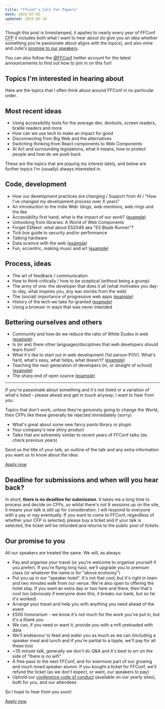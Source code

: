 ```yaml
---
title: "ffconf's Call For Papers"
date: 2019-07-03
updated: 2025-05-16
---
```


Though this post is timestamped, it applies to nearly every year of FFConf <abbr title="Call for Papers">CFP</abbr> it includes both what I want to hear about (to give you an idea whether something you're passionate about aligns with the topics), and also mine and Julie's [promise to our speakers](#our-promise-to-you).

You can also follow the [@FFConf](https://twitter.com/ffconf) twitter account for the latest announcements to find out how to join in on this fun!

## Topics I'm interested in hearing about

Here are the topics that I often think about around FFConf in no particular order.

## Most recent ideas

- Using accessibility tools for the average dev, devtools, screen readers, braille readers and more
- How can we use tech to make an impact for good
- Disconnecting from Big Web and the alternatives
- Switching thinking from React components to Web Components
- AI Act and surrounding legislations, what it means, how to protect people and how do we push back

These are the topics that are piquing my interest lately, and below are further topics I'm (usually) always interested in.

## Code, development

- How our development practices are changing / Support from AI / "How I've changed my development process over X years"
- An introduction to the Indie Web: blogs, web mentions, web rings and the like
- Accessibility first hand, what is the impact of our work? ([example](/talks/technologic-human-after-all-accessibility-remix/))
- Unhooking from libraries: A World of Web Components
- Forget ESNext: what about ES2049 aka "ES Blade Runner"?
- Tick box guide to security and/or performance
- Talking hardware
- Data science with the web ([example](/talks/lessons-learned-sciencing-the-web/))
- Fun, eccentric, making music and art ([example](/talks/weird-web/))

## Process, ideas

- The art of feedback / communication
- How to think critically / how to be sceptical (without being a grump)
- The army of one: the developer that does it all (what motivates you day-to-day, what inspires you, any war stories from the web)
- The (social) importance of progressive web apps ([example](/talks/if-youre-going-out-of-san-francisco-be-sure-to-wear-web-standards-in-your-hair/))
- History of the tech we take for granted ([example](/talks/tales-of-suckage-and-awesomeness/))
- Using a browser in ways that was never intended

## Bettering ourselves and others

- Community and how do we reduce the ratio of White Dudes in web ([example](/talks/abstract-art-in-a-time-of-minification/))
- Is (or are) there other languages/disciplines that web developers should learn from?
- What it's like to start out in web development (1st person POV). What's hard, what's easy, what helps, what doesn't? ([example](/talks/mentoring/))
- Teaching the next generation of developers (in, or straight of school) ([example](/talks/dear-developer/))
- The sharp end of open source ([example](/talks/navigating-open-source/))

---

If you're passionate about something and it's not listed or a variation of what's listed - please ahead and get in touch anyway; I want to hear from you.

Topics that don't work, unless they're genuinely going to change the World, then CFPs like these generally be rejected immediately (sorry):

- What's great about some new fancy pants library or plugin
- Your company's new shiny product
- Talks that are extremely similar to recent years of FFConf talks (do check previous years)

Send us the title of your talk, an outline of the talk and any extra information you want us to know about the idea:

<a class="pill pill-cta" href="https://ffconf.org/cfp-apply">Apply now</a>

## Deadline for submissions and when will you hear back?

In short, **there is no deadline for submission**. It takes me a long time to process and decide on CFPs, so whilst there's not 8 sessions up on the site, it means your talk is still up for consideration. I will respond to everyone with a yay or nay eventually. If you want to come to FFConf, regardless of whether your CFP is selected, please buy a ticket and if your talk is selected, the ticket will be refunded and returns to the public pool of tickets.

## Our promise to you

All our speakers are treated the same. We will, as always:

- Pay and organise your travel (or you're welcome to organise yourself if you prefer). If you're flying long haul, we'll upgrade you to premium class (or whatever the name is for "above economy")
- Put you up in our "speaker hotel". It's not that cool, but it's right in town and two minutes walk from our venue. We're also open to offering the hotel stay. If you want an extra day or two here and there, then that's cool too (obviously if everyone does this, it breaks our bank, but so far it's worked)
- Arrange your travel and help you with anything you need ahead of the event
- £500 honorarium - we know it's not much for the work you've put in, but it's a _thank you_
- We can, if you need or want it, provide you with a mifi preloaded with data
- We'll endeavour to feed and water you as much as we can (including a speaker meal and lunch and if you're partial to a tipple, we'll pay for all these too)
- ~35 minute talk, generally we don't do Q&A and it's best to err on the side of "there is no wifi"
- A free pass to the next FFConf, and for evermore part of our growing and much loved speaker alumni. If you bought a ticket for FFConf, we'll refund the ticket (as we don't expect, or want, our speakers to pay)
- Uphold our [conference code of conduct](/code-of-conduct) (available on our yearly sites), both for you, and our attendees

So I hope to hear from you soon!

<a class="pill pill-cta" href="https://ffconf.org/cfp-apply">Apply now</a>
